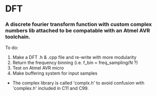 # DFT
### A discrete fourier transform function with custom complex numbers lib attached to be compatable with an Atmel AVR toolchain.

To do:
1. Make a DFT .h & .cpp file and re-write with more modularity
2. Return the frequency binning (i.e. f_bin = freq_sampling/N ?)
3. Test on Atmel AVR micro
4. Make buffering system for input samples


* The complex library is called 'complx.h' to avoid confusion with 'complex.h' included in C11 and C99.
